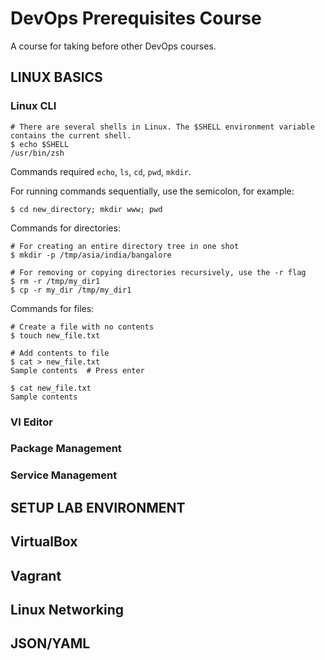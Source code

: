 # DevOps Prerequisites Course
A course for taking before other DevOps courses.

## LINUX BASICS
### Linux CLI
```
# There are several shells in Linux. The $SHELL environment variable contains the current shell.
$ echo $SHELL
/usr/bin/zsh

```

Commands required `echo`, `ls`, `cd`, `pwd`, `mkdir`.

For running commands sequentially, use the semicolon, for example:
```
$ cd new_directory; mkdir www; pwd

```

Commands for directories:
```
# For creating an entire directory tree in one shot
$ mkdir -p /tmp/asia/india/bangalore

# For removing or copying directories recursively, use the -r flag
$ rm -r /tmp/my_dir1
$ cp -r my_dir /tmp/my_dir1

```

Commands for files:
```
# Create a file with no contents
$ touch new_file.txt

# Add contents to file
$ cat > new_file.txt
Sample contents  # Press enter

$ cat new_file.txt 
Sample contents

```

### VI Editor
### Package Management
### Service Management

## SETUP LAB ENVIRONMENT

## VirtualBox

## Vagrant

## Linux Networking

## JSON/YAML